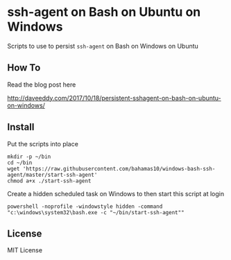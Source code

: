 ssh-agent on Bash on Ubuntu on Windows
======================================

Scripts to use to persist `ssh-agent` on Bash on Windows on Ubuntu

How To
-------

Read the blog post here

http://daveeddy.com/2017/10/18/persistent-sshagent-on-bash-on-ubuntu-on-windows/

Install
-------

Put the scripts into place

    mkdir -p ~/bin
    cd ~/bin
    wget 'https://raw.githubusercontent.com/bahamas10/windows-bash-ssh-agent/master/start-ssh-agent'
    chmod a+x ./start-ssh-agent

Create a hidden scheduled task on Windows to then start this script at login

    powershell -noprofile -windowstyle hidden -command "c:\windows\system32\bash.exe -c "~/bin/start-ssh-agent""


License
-------

MIT License
